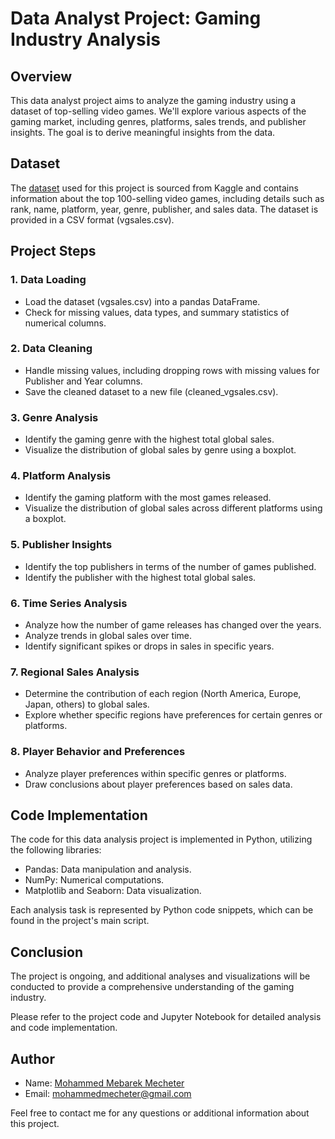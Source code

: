 # Data Analyst Project: Gaming Industry Analysis

## Overview
This data analyst project aims to analyze the gaming industry using a dataset of top-selling video games. We'll explore various aspects of the gaming market, including genres, platforms, sales trends, and publisher insights. The goal is to derive meaningful insights from the data.

## Dataset
The [dataset](https://www.kaggle.com/datasets/thedevastator/global-video-game-sales) used for this project is sourced from Kaggle and contains information about the top 100-selling video games, including details such as rank, name, platform, year, genre, publisher, and sales data. The dataset is provided in a CSV format (vgsales.csv).

## Project Steps

### 1. Data Loading
- Load the dataset (vgsales.csv) into a pandas DataFrame.
- Check for missing values, data types, and summary statistics of numerical columns.

### 2. Data Cleaning
- Handle missing values, including dropping rows with missing values for Publisher and Year columns.
- Save the cleaned dataset to a new file (cleaned_vgsales.csv).

### 3. Genre Analysis
- Identify the gaming genre with the highest total global sales.
- Visualize the distribution of global sales by genre using a boxplot.

### 4. Platform Analysis
- Identify the gaming platform with the most games released.
- Visualize the distribution of global sales across different platforms using a boxplot.

### 5. Publisher Insights
- Identify the top publishers in terms of the number of games published.
- Identify the publisher with the highest total global sales.

### 6. Time Series Analysis
- Analyze how the number of game releases has changed over the years.
- Analyze trends in global sales over time.
- Identify significant spikes or drops in sales in specific years.

### 7. Regional Sales Analysis
- Determine the contribution of each region (North America, Europe, Japan, others) to global sales.
- Explore whether specific regions have preferences for certain genres or platforms.

### 8. Player Behavior and Preferences
- Analyze player preferences within specific genres or platforms.
- Draw conclusions about player preferences based on sales data.

## Code Implementation

The code for this data analysis project is implemented in Python, utilizing the following libraries:

- Pandas: Data manipulation and analysis.
- NumPy: Numerical computations.
- Matplotlib and Seaborn: Data visualization.

Each analysis task is represented by Python code snippets, which can be found in the project's main script.

## Conclusion
The project is ongoing, and additional analyses and visualizations will be conducted to provide a comprehensive understanding of the gaming industry.

Please refer to the project code and Jupyter Notebook for detailed analysis and code implementation.

## Author

- Name: [Mohammed Mebarek Mecheter](https://www.linkedin.com/in/mohammed-mebarek-mecheter/)
- Email: mohammedmecheter@gmail.com

Feel free to contact me for any questions or additional information about this project.
